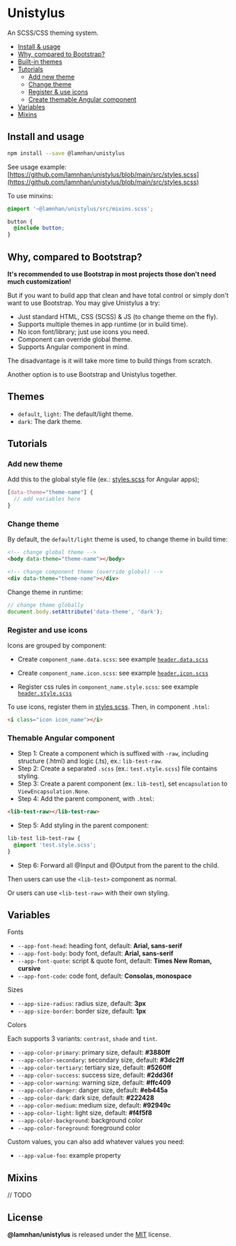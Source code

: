 # Unistylus

An SCSS/CSS theming system.

- [Install & usage](#install-and-usage)
- [Why, compared to Bootstrap?](#why-compared-to-bootstrap)
- [Built-in themes](#themes)
- [Tutorials](#tutorials)
  - [Add new theme](#add-new-theme)
  - [Change theme](#change-theme)
  - [Register & use icons](#register-and-use-icons)
  - [Create themable Angular component](#themable-angular-component)
- [Variables](#variables)
- [Mixins](#mixins)

## Install and usage

```sh
npm install --save @lamnhan/unistylus
```

See usage example: [https://github.com/lamnhan/unistylus/blob/main/src/styles.scss](https://github.com/lamnhan/unistylus/blob/main/src/styles.scss)

To use minxins:

```scss
@import '~@lamnhan/unistylus/src/mixins.scss';

button {
  @include button;
}
```

## Why, compared to Bootstrap?

**It's recommended to use Bootstrap in most projects those don't need much customization!**

But if you want to build app that clean and have total control or simply don't want to use Bootstrap. You may give Unistylus a try:

- Just standard HTML, CSS (SCSS) & JS (to change theme on the fly).
- Supports multiple themes in app runtime (or in build time).
- No icon font/library; just use icons you need.
- Component can override global theme.
- Supports Angular component in mind.

The disadvantage is it will take more time to build things from scratch.

Another option is to use Bootstrap and Unistylus together.

## Themes

- `default`, `light`: The default/light theme.
- `dark`: The dark theme.

## Tutorials

### Add new theme

Add this to the global style file (ex.: [styles.scss](https://github.com/lamnhan/unistylus/blob/main/src/styles.scss) for Angular apps);

```scss
[data-theme="theme-name"] {
  // add variables here
}
```

### Change theme

By default, the `default/light` theme is used, to change theme in build time:

```html
<!-- change global theme -->
<body data-theme="theme-name"></body>

<!-- change component theme (override global) -->
<div data-theme="theme-name"></div>
```

Change theme in runtime:

```js
// change theme globally
document.body.setAttribute('data-theme', 'dark');
```

### Register and use icons

Icons are grouped by component:

- Create `component_name.data.scss`: see example [`header.data.scss`](https://github.com/lamnhan/unistylus/blob/main/projects/starter/src/lib/styles/header/header.data.scss)

- Create `component_name.icon.scss`: see example [`header.icon.scss`](https://github.com/lamnhan/unistylus/blob/main/projects/starter/src/lib/styles/header/header.icon.scss)

- Register css rules in `component_name.style.scss`: see example [`header.style.scss`](https://github.com/lamnhan/unistylus/blob/main/projects/starter/src/lib/styles/header/header.style.scss#L6)

To use icons, register them in [styles.scss](https://github.com/lamnhan/unistylus/blob/main/src/styles.scss#L11). Then, in component `.html`:

```html
<i class="icon icon_name"></i>
```

### Themable Angular component

- Step 1: Create a component which is suffixed with `-raw`, including structure (.html) and logic (.ts), ex.: `lib-test-raw`.
- Step 2: Create a separated `.scss` (ex.: `test.style.scss`) file contains styling.
- Step 3: Create a parent component (ex.: `lib-test`), set `encapsulation` to `ViewEncapsulation.None`.
- Step 4: Add the parent component, with `.html`:

```html
<lib-test-raw></lib-test-raw>
```

- Step 5: Add styling in the parent component:

```scss
lib-test lib-test-raw {
  @import 'test.style.scss';
}
```

- Step 6: Forward all @Input and @Output from the parent to the child.

Then users can use the `<lib-test>` component as normal.

Or users can use `<lib-test-raw>` with their own styling.

## Variables

Fonts

- `--app-font-head`: heading font, default: **Arial, sans-serif**
- `--app-font-body`: body font, default: **Arial, sans-serif**
- `--app-font-quote`: script & quote font, default: **Times New Roman, cursive**
- `--app-font-code`: code font, default: **Consolas, monospace**

Sizes

- `--app-size-radius`: radius size, default: **3px**
- `--app-size-border`: border size, default: **1px**

Colors

Each supports 3 variants: `contrast`, `shade` and `tint`.

- `--app-color-primary`: primary size, default: **#3880ff**
- `--app-color-secondary`: secondary size, default: **#3dc2ff**
- `--app-color-tertiary`: tertiary size, default: **#5260ff**
- `--app-color-success`: success size, default: **#2dd36f**
- `--app-color-warning`: warning size, default: **#ffc409**
- `--app-color-danger`: danger size, default: **#eb445a**
- `--app-color-dark`: dark size, default: **#222428**
- `--app-color-medium`: medium size, default: **#92949c**
- `--app-color-light`: light size, default: **#f4f5f8**
- `--app-color-background`: background color
- `--app-color-foreground`: foreground color

Custom values, you can also add whatever values you need:

- `--app-value-foo`: example property

## Mixins

// TODO

## License

**@lamnhan/unistylus** is released under the [MIT](https://github.com/lamnhan/unistylus/blob/master/LICENSE) license.
